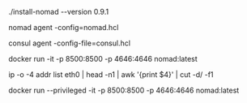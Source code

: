 ./install-nomad --version 0.9.1

nomad agent -config=nomad.hcl

consul agent -config-file=consul.hcl

docker run -it -p 8500:8500 -p 4646:4646 nomad:latest

ip -o -4 addr list eth0 | head -n1 | awk '{print \$4}' | cut -d/ -f1

docker run --privileged -it -p 8500:8500 -p 4646:4646 nomad:latest
